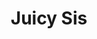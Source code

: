 ---
abv: 4.5%
alt:
availability: Keg
bitterness: 
description: Not for the faint of heart. Freshly Juiced Pineapple and Orange Juice in this IPA. Yep there's pulp.
gravity: 
hops: 
ibu: 40
img: juicy-sis.jpg
layout: beer
malt: 
modal-id: juicy-sis
title: Juicy Sis
on-tap: yup
sourness: 
style: IPA w/ OJ & Pineapple Juice
---